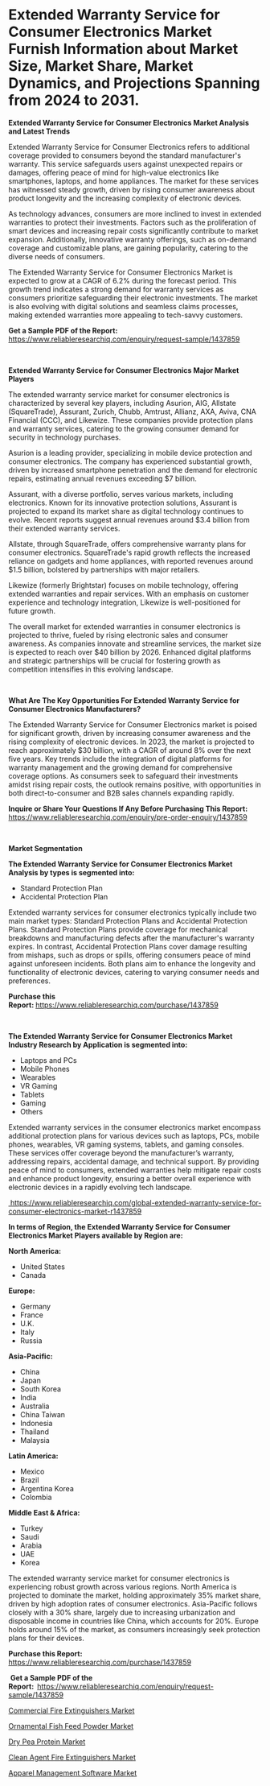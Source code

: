 <p><h1>Extended Warranty Service for Consumer Electronics Market Furnish Information about Market Size, Market Share, Market Dynamics, and Projections Spanning from 2024 to 2031.</h1></p><p><strong>Extended Warranty Service for Consumer Electronics Market Analysis and Latest Trends</strong></p>
<p><p>Extended Warranty Service for Consumer Electronics refers to additional coverage provided to consumers beyond the standard manufacturer's warranty. This service safeguards users against unexpected repairs or damages, offering peace of mind for high-value electronics like smartphones, laptops, and home appliances. The market for these services has witnessed steady growth, driven by rising consumer awareness about product longevity and the increasing complexity of electronic devices. </p><p>As technology advances, consumers are more inclined to invest in extended warranties to protect their investments. Factors such as the proliferation of smart devices and increasing repair costs significantly contribute to market expansion. Additionally, innovative warranty offerings, such as on-demand coverage and customizable plans, are gaining popularity, catering to the diverse needs of consumers. </p><p>The Extended Warranty Service for Consumer Electronics Market is expected to grow at a CAGR of 6.2% during the forecast period. This growth trend indicates a strong demand for warranty services as consumers prioritize safeguarding their electronic investments. The market is also evolving with digital solutions and seamless claims processes, making extended warranties more appealing to tech-savvy customers.</p></p>
<p><strong>Get a Sample PDF of the Report:&nbsp;</strong> <a href="https://www.reliableresearchiq.com/enquiry/request-sample/1437859">https://www.reliableresearchiq.com/enquiry/request-sample/1437859</a></p>
<p>&nbsp;</p>
<p><strong>Extended Warranty Service for Consumer Electronics Major Market Players</strong></p>
<p><p>The extended warranty service market for consumer electronics is characterized by several key players, including Asurion, AIG, Allstate (SquareTrade), Assurant, Zurich, Chubb, Amtrust, Allianz, AXA, Aviva, CNA Financial (CCC), and Likewize. These companies provide protection plans and warranty services, catering to the growing consumer demand for security in technology purchases.</p><p>Asurion is a leading provider, specializing in mobile device protection and consumer electronics. The company has experienced substantial growth, driven by increased smartphone penetration and the demand for electronic repairs, estimating annual revenues exceeding $7 billion.</p><p>Assurant, with a diverse portfolio, serves various markets, including electronics. Known for its innovative protection solutions, Assurant is projected to expand its market share as digital technology continues to evolve. Recent reports suggest annual revenues around $3.4 billion from their extended warranty services.</p><p>Allstate, through SquareTrade, offers comprehensive warranty plans for consumer electronics. SquareTrade's rapid growth reflects the increased reliance on gadgets and home appliances, with reported revenues around $1.5 billion, bolstered by partnerships with major retailers. </p><p>Likewize (formerly Brightstar) focuses on mobile technology, offering extended warranties and repair services. With an emphasis on customer experience and technology integration, Likewize is well-positioned for future growth.</p><p>The overall market for extended warranties in consumer electronics is projected to thrive, fueled by rising electronic sales and consumer awareness. As companies innovate and streamline services, the market size is expected to reach over $40 billion by 2026. Enhanced digital platforms and strategic partnerships will be crucial for fostering growth as competition intensifies in this evolving landscape.</p></p>
<p>&nbsp;</p>
<p><strong>What Are The Key Opportunities For Extended Warranty Service for Consumer Electronics Manufacturers?</strong></p>
<p><p>The Extended Warranty Service for Consumer Electronics market is poised for significant growth, driven by increasing consumer awareness and the rising complexity of electronic devices. In 2023, the market is projected to reach approximately $30 billion, with a CAGR of around 8% over the next five years. Key trends include the integration of digital platforms for warranty management and the growing demand for comprehensive coverage options. As consumers seek to safeguard their investments amidst rising repair costs, the outlook remains positive, with opportunities in both direct-to-consumer and B2B sales channels expanding rapidly.</p></p>
<p><strong>Inquire or Share Your Questions If Any Before Purchasing This Report:</strong> <a href="https://www.reliableresearchiq.com/enquiry/pre-order-enquiry/1437859">https://www.reliableresearchiq.com/enquiry/pre-order-enquiry/1437859</a></p>
<p>&nbsp;</p>
<p><strong>Market Segmentation</strong></p>
<p><strong>The Extended Warranty Service for Consumer Electronics Market Analysis by types is segmented into:</strong></p>
<p><ul><li>Standard Protection Plan</li><li>Accidental Protection Plan</li></ul></p>
<p><p>Extended warranty services for consumer electronics typically include two main market types: Standard Protection Plans and Accidental Protection Plans. Standard Protection Plans provide coverage for mechanical breakdowns and manufacturing defects after the manufacturer's warranty expires. In contrast, Accidental Protection Plans cover damage resulting from mishaps, such as drops or spills, offering consumers peace of mind against unforeseen incidents. Both plans aim to enhance the longevity and functionality of electronic devices, catering to varying consumer needs and preferences.</p></p>
<p><strong>Purchase this Report:&nbsp;</strong><a href="https://www.reliableresearchiq.com/purchase/1437859">https://www.reliableresearchiq.com/purchase/1437859</a></p>
<p>&nbsp;</p>
<p><strong>The Extended Warranty Service for Consumer Electronics Market Industry Research by Application is segmented into:</strong></p>
<p><ul><li>Laptops and PCs</li><li>Mobile Phones</li><li>Wearables</li><li>VR Gaming</li><li>Tablets</li><li>Gaming</li><li>Others</li></ul></p>
<p><p>Extended warranty services in the consumer electronics market encompass additional protection plans for various devices such as laptops, PCs, mobile phones, wearables, VR gaming systems, tablets, and gaming consoles. These services offer coverage beyond the manufacturer’s warranty, addressing repairs, accidental damage, and technical support. By providing peace of mind to consumers, extended warranties help mitigate repair costs and enhance product longevity, ensuring a better overall experience with electronic devices in a rapidly evolving tech landscape.</p></p>
<p><a href="https://www.reliableresearchiq.com/global-extended-warranty-service-for-consumer-electronics-market-r1437859">&nbsp;https://www.reliableresearchiq.com/global-extended-warranty-service-for-consumer-electronics-market-r1437859</a></p>
<p><strong>In terms of Region, the Extended Warranty Service for Consumer Electronics Market Players available by Region are:</strong></p>
<p>
    <p> <strong> North America: </strong>
        <ul>
            <li>United States</li>
            <li>Canada</li>
        </ul>
        </p> 
    <p> <strong> Europe: </strong>
        <ul>
            <li>Germany</li>
            <li>France</li>
            <li>U.K.</li>
            <li>Italy</li>
            <li>Russia</li>
        </ul>
        </p> 
    <p> <strong> Asia-Pacific: </strong>
        <ul>
            <li>China</li>
            <li>Japan</li>
            <li>South Korea</li>
            <li>India</li>
            <li>Australia</li>
            <li>China Taiwan</li>
            <li>Indonesia</li>
            <li>Thailand</li>
            <li>Malaysia</li>
        </ul>
        </p> 
    <p> <strong> Latin America: </strong>
        <ul>
            <li>Mexico</li>
            <li>Brazil</li>
            <li>Argentina Korea</li>
            <li>Colombia</li>
        </ul>
        </p> 
    <p> <strong> Middle East & Africa: </strong>
        <ul>
            <li>Turkey</li>
            <li>Saudi</li>
            <li>Arabia</li>
            <li>UAE</li>
            <li>Korea</li>
        </ul>
    </p>
    </p>
<p><p>The extended warranty service market for consumer electronics is experiencing robust growth across various regions. North America is projected to dominate the market, holding approximately 35% market share, driven by high adoption rates of consumer electronics. Asia-Pacific follows closely with a 30% share, largely due to increasing urbanization and disposable income in countries like China, which accounts for 20%. Europe holds around 15% of the market, as consumers increasingly seek protection plans for their devices.</p></p>
<p><strong>Purchase this Report: </strong><a href="https://www.reliableresearchiq.com/purchase/1437859">https://www.reliableresearchiq.com/purchase/1437859</a></p>
<p>&nbsp;<strong>Get a Sample PDF of the Report:&nbsp;&nbsp;</strong><a href="https://www.reliableresearchiq.com/enquiry/request-sample/1437859">https://www.reliableresearchiq.com/enquiry/request-sample/1437859</a></p>
<p><strong></strong></p>
<p><p><a href="https://issuu.com/reportprime-2/docs/commercial-fire-extinguishers-marke_120b849f352ee2">Commercial Fire Extinguishers Market</a></p><p><a href="https://medium.com/@afsanamia622/what-innovations-and-market-trends-are-shaping-the-ornamental-fish-feed-powder-market-45b362ab977b">Ornamental Fish Feed Powder Market</a></p><p><a href="https://medium.com/@afsanamia622/future-ready-strategic-insights-into-the-global-dry-pea-protein-market-2024-2031-1ecefee39d7e">Dry Pea Protein Market</a></p><p><a href="https://issuu.com/reportprime-2/docs/clean-agent-fire-extinguishers-mark_4a3e124dd9bdac">Clean Agent Fire Extinguishers Market</a></p><p><a href="https://www.linkedin.com/pulse/global-apparel-management-software-market-analysis-trends-forecasts-owrie">Apparel Management Software Market</a></p></p>